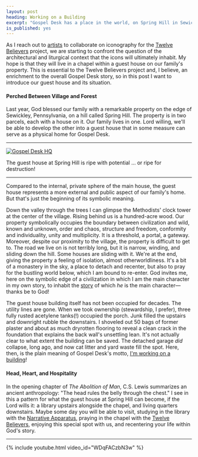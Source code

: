 ```yaml
---
layout: post
heading: Working on a Building
excerpt: "Gospel Desk has a place in the world, on Spring Hill in Sewickley, Pennsylvania, USA."
is_published: yes
---
```


As I reach out to [artists](/updates/2020/first-three-iconographers/) to
collaborate on iconography for the [Twelve Believers](/the-twelve-believers/)
project, we are starting to confront the question of the architectural and
liturgical context that the icons will ultimately inhabit. My hope is that they
will live in a chapel within a guest house on our family's property. This is
essential to the Twelve Believers project and, I believe, an enrichment to the
overall Gospel Desk story, so in this post I want to introduce our guest house
and its situation.


#### Perched Between Village and Forest

Last year, God blessed our family with a remarkable property on the edge of
Sewickley, Pennsylvania, on a hill called Spring Hill. The property is in two
parcels, each with a house on it. Our family lives in one. Lord willing, we'll
be able to develop the other into a guest house that in some measure can serve
as a physical home for Gospel Desk.

---

[![Gospel Desk HQ](../gospel-desk-hq.small.jpg)](../gospel-desk-hq.jpg)

<div class="caption">The guest house at Spring Hill is ripe with potential ...
or ripe for destruction!</div>

---

Compared to the internal, private sphere of the main house, the guest house
represents a more external and public aspect of our family's home. But that's
just the beginning of its symbolic meaning.

Down the valley through the trees I can glimpse the Methodists' clock tower at
the center of the village. Rising behind us is a hundred-acre wood. Our
property symbolically occupies the boundary between civilization and wild,
known and unknown, order and chaos, structure and freedom, conformity and
individuality, unity and multiplicity. It is a threshold, a portal, a gateway.
Moreover, despite our proximity to the village, the property is difficult to
get to. The road we live on is not terribly long, but it is narrow, winding,
and sliding down the hill. Some houses are sliding with it. We're at the end,
giving the property a feeling of isolation, almost otherworldliness. It's a bit
of a monastery in the sky, a place to detach and recenter, but also to pray for
the bustling world below, which I am bound to re-enter. God invites me, here on
the symbolic edge of a civilization in which I am the main character in my own
story, to inhabit the [story](/updates/2020/introducing-gospel-desk/) of which
_he_ is the main character—thanks be to God!

The guest house building itself has not been occupied for decades. The utility
lines are gone. When we took ownership (stewardship, I prefer), three fully
rusted acetylene tanks(!) occupied the porch. Junk filled the upstairs and
downright rubble the downstairs. I shoveled out 50 bags of former plaster and
about as much dryrotten flooring to reveal a clean crack in the foundation that
explains the back wall's unsettling lean.  It's not actually clear to what
extent the building can be saved. The detached garage *did* collapse, long ago,
and now cat litter and yard waste fill the spot. Here, then, is the plain
meaning of Gospel Desk's motto, [I'm working on a
building](/working-on-a-building/)!


#### Head, Heart, and Hospitality

In the opening chapter of *The Abolition of Man*, C.S. Lewis summarizes an
ancient anthropology: "The head rules the belly through the chest." I see in
this a pattern for what the guest house at Spring Hill can become, if the Lord
wills it: a library upstairs alongside the chapel, and living quarters
downstairs. Maybe some day you will be able to visit, studying in the library
with the [Narrative Apparatus](/a-narrative-apparatus), praying in the chapel
with the [Twelve Believers](/the-twelve-believers/), enjoying this special spot
with us, and recentering your life within God's story.

---

{% include youtube.html video_id="WDqFACzbN3w" %}
